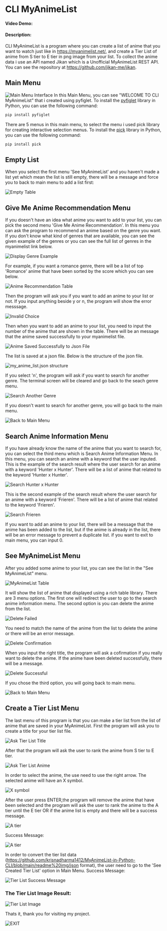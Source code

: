 # CLI MyAnimeList
#### Video Demo:  <URL HERE>
#### Description:
CLI MyAnimeList is a program where you can create a list of anime that you want to watch just like in https://myanimelist.net/,
and create a Tier List of anime from S tier to E tier in png image from your list. To collect the anime data i use an API named Jikan which is a Unofficial MyAnimeList REST API. You can see the repository at https://github.com/jikan-me/jikan.
## Main Menu
![Main Menu Interface](https://github.com/krisnadharma1412/MyAnimeList-in-Python-CLI/blob/d297d3a064020b82410622ce2a517fae220f3f90/readme%20img/main_menu.png)
In this Main Menu, you can see "WELCOME TO CLI MyAnimeList" that i created using pyfiglet.
To install the [pyfiglet](https://pypi.org/project/pyfiglet/) library in Python, you can use the following command:
```sh
pip install pyfiglet
```
There are 5 menus in this main menu, to select the menu i used pick library for creating interactive selection menus.
To install the [pick](https://pypi.org/project/pick/) library in Python, you can use the following command:
```sh
pip install pick
```
## Empty List 
When you select the first menu 'See MyAnimeList' and you haven't made a list yet which mean the list is still empty,
there will be a message and force you to back to main menu to add a list first: 

![Empty Table](https://github.com/krisnadharma1412/MyAnimeList-in-Python-CLI/blob/main/readme%20img/no_list.png)

## Give Me Anime Recommendation Menu
If you doesn't have an idea what anime you want to add to your list, you can pick the second menu 'Give Me Anime Recommendation'. 
In this menu you can ask the program to recommend an anime based on the genre you want.
If you don't  know what kind of genres that are available, you can see the given example of the genres or you can see the full
list of genres  in the myanimelist link below.

![Display Genre Example](https://github.com/krisnadharma1412/MyAnimeList-in-Python-CLI/blob/main/readme%20img/recommend1.png)

For example, if you want a romance genre, there will be a list of top 'Romance' anime that have been sorted by the score which you can see below.

![Anime Recommendation Table](https://github.com/krisnadharma1412/MyAnimeList-in-Python-CLI/blob/main/readme%20img/recommend2.png)

Then the program will ask you if you want to add an anime to your list or not. 
If you input anything beside y or n, the program will show the error messsage.

![Invalid Choice](https://github.com/krisnadharma1412/MyAnimeList-in-Python-CLI/blob/main/readme%20img/recommend3.png)

Then when you want to add an anime to your list, you need to input the number of the anime that are shown in the table.
There will be an message that the anime saved successfully to your myanimelist file.

![Anime Saved Successfully to Json File](https://github.com/krisnadharma1412/MyAnimeList-in-Python-CLI/blob/main/readme%20img/recommend4.png)

The list is saved at a json file. Below is the structure of the json file.

![my_anime_list.json structure](https://github.com/krisnadharma1412/MyAnimeList-in-Python-CLI/blob/main/readme%20img/myanimelistjson.png)

If you select 'n', the program will ask if you want to search for another genre.
The terminal screen will be cleared and go back to the seach genre menu.

![Search Another Genre](https://github.com/krisnadharma1412/MyAnimeList-in-Python-CLI/blob/main/readme%20img/recommend1.png)

If you doesn't want to search for another genre, you will go back to the main menu.

![Back to Main Menu](https://github.com/krisnadharma1412/MyAnimeList-in-Python-CLI/blob/main/readme%20img/recommend5.png)

## Search Anime Information Menu
If you have already know the name of the anime that you want to search for, you can select the third menu which is Search Anime Information Menu.
In this menu, you can search an anime with a keyword that the user inputed.
This is the example of the search result where the user search for an anime with a keyword 'Hunter x Hunter'. 
There will be a list of anime that related to the keyword 'Hunter x Hunter'.

![Search Hunter x Hunter](https://github.com/krisnadharma1412/MyAnimeList-in-Python-CLI/blob/main/readme%20img/search1.png)

This is the second example of the search result where the user search for an anime with a keyword 'Frieren'. 
There will be a list of anime that related to the keyword 'Frieren'.

![Search Frieren](https://github.com/krisnadharma1412/MyAnimeList-in-Python-CLI/blob/main/readme%20img/search2.png)

If you want to add an anime to your list, there will be a message that the anime has been added to the list, but if the anime is already in the list, there will be an error message to prevent a duplicate list.
if you want to exit to main menu, you can input 0.

## See MyAnimeList Menu
After you added some anime to your list, you can see the list in the "See MyAnimeList" menu.

![MyAnimeList Table](https://github.com/krisnadharma1412/MyAnimeList-in-Python-CLI/blob/main/readme%20img/animelist1.png)

It will show the list of anime that displayed using a rich table library.
There are 3 menu options. The first one will redirect the user to go to the search anime information menu.
The second option is you can delete the anime from the list.

![Delete Failed](https://github.com/krisnadharma1412/MyAnimeList-in-Python-CLI/blob/main/readme%20img/delete1.png)

You need to match the name of the anime from the list to delete the anime or there will be an error message.

![Delete Confirmation](https://github.com/krisnadharma1412/MyAnimeList-in-Python-CLI/blob/main/readme%20img/delete2.png)

When you input the right title, the program will ask a cofirmation if you really want to delete the anime.
If the anime have been deleted successfully, there will be a message.

![Delete Successful](https://github.com/krisnadharma1412/MyAnimeList-in-Python-CLI/blob/main/readme%20img/delete3.png)

If you chose the third option, you will going back to main menu.

![Back to Main Menu](https://github.com/krisnadharma1412/MyAnimeList-in-Python-CLI/blob/main/readme%20img/animelist2.png)

## Create a Tier List Menu
The last menu of this program is that you can make a tier list from the list of anime that are saved in your MyAnimeList.
First the program will ask you to create a title for your tier list file.

![Ask Tier List Title](https://github.com/krisnadharma1412/MyAnimeList-in-Python-CLI/blob/main/readme%20img/tierlist1.png)

After that the program will ask the user to rank the anime from S tier to E tier. 

![Ask Tier List Anime](https://github.com/krisnadharma1412/MyAnimeList-in-Python-CLI/blob/main/readme%20img/tierlist2.png)

In order to select the anime, the use need to use the right arrow. The selected anime will have an X symbol.

![X symbol](https://github.com/krisnadharma1412/MyAnimeList-in-Python-CLI/blob/main/readme%20img/tierlist3.png)

After the user press ENTER,the program will remove the anime that have been selected and the program will ask the user to rank the anime to the A tier until the E tier OR if the anime list is empty and there will be a success message.

![A tier](https://github.com/krisnadharma1412/MyAnimeList-in-Python-CLI/blob/main/readme%20img/tierlist4.png)

Success Message:

![A tier](https://github.com/krisnadharma1412/MyAnimeList-in-Python-CLI/blob/main/readme%20img/tierlist5.png)

In order to convert the tier list data (https://github.com/krisnadharma1412/MyAnimeList-in-Python-CLI/blob/main/readme%20img/json format), the user need to go to the 'See Created Tier List' option in Main Menu.
Success Message: 

![Tier List Success Message](https://github.com/krisnadharma1412/MyAnimeList-in-Python-CLI/blob/main/readme%20img/tierlist6.png)

### The Tier List Image Result:

![Tier List Image](https://github.com/krisnadharma1412/MyAnimeList-in-Python-CLI/blob/main/readme%20img/tierlist7.png)

Thats it, thank you for visiting my project.

![EXIT](https://github.com/krisnadharma1412/MyAnimeList-in-Python-CLI/blob/main/readme%20img/exit.png)
